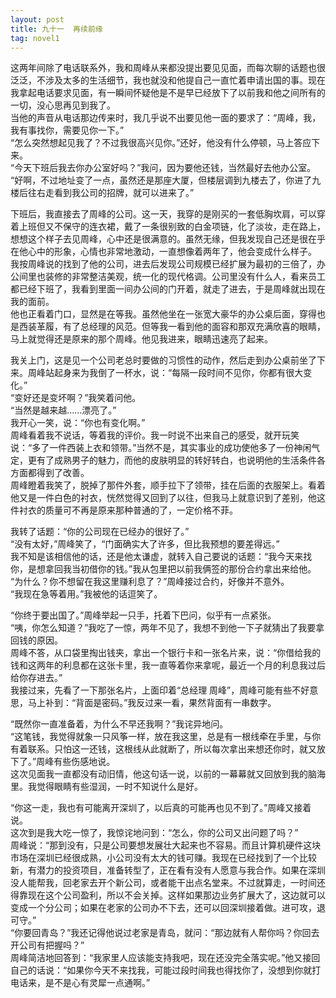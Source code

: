 ```yaml
---
layout: post
title: 九十一  再续前缘
tag: novel1
---
```


这两年间除了电话联系外，我和周峰从来都没提出要见见面，而每次聊的话题也很泛泛，不涉及太多的生活细节，我也就没和他提自己一直忙着申请出国的事。现在我拿起电话要求见面，有一瞬间怀疑他是不是早已经放下了以前我和他之间所有的一切，没心思再见到我了。<br />
当他的声音从电话那边传来时，我几乎说不出要见他一面的要求了：“周峰，我，我有事找你，需要见你一下。”<br />
“怎么突然想起见我了？不过我很高兴见你。”还好，他没有什么停顿，马上答应下来。<br />
“今天下班后我去你办公室好吗？”我问，因为要他还钱，当然最好去他办公室。<br />
“好啊，不过地址变了一点，虽然还是那座大厦，但楼层调到九楼去了，你进了九楼后往右走看到我公司的招牌，就可以进来了。”

下班后，我直接去了周峰的公司。这一天，我穿的是刚买的一套低胸坎肩，可以穿着上班但又不保守的连衣裙，戴了一条很别致的白金项链，化了淡妆，走在路上，想想这个样子去见周峰，心中还是很满意的。虽然无缘，但我发现自己还是很在乎在他心中的形象，心情也非常地激动，一直想像着两年了，他会变成什么样子。<br />
我按周峰说的找到了他的公司，进去后发现公司规模已经扩展为最初的三倍了，办公间里也装修的非常整洁美观，统一化的现代格调。公司里没有什么人，看来员工都已经下班了，我看到里面一间办公间的门开着，就走了进去，于是周峰就出现在我的面前。<br />
他也正看着门口，显然是在等我。虽然他坐在一张宽大豪华的办公桌后面，穿得也是西装革履，有了总经理的风范。但等我一看到他的面容和那双充满欣喜的眼睛，马上就觉得还是原来的那个周峰。他见我进来，眼睛迅速亮了起来。

我关上门，这是见一个公司老总时要做的习惯性的动作，然后走到办公桌前坐了下来。周峰站起身来为我倒了一杯水，说：“每隔一段时间不见你，你都有很大变化。”<br />
“变好还是变坏啊？”我笑着问他。<br />
“当然是越来越……漂亮了。”<br />
我开心一笑，说：“你也有变化啊。”<br />
周峰看着我不说话，等着我的评价。我一时说不出来自己的感受，就开玩笑说：“多了一件西装上衣和领带。”当然不是，其实事业的成功使他多了一份神闲气定，更有了成熟男子的魅力，而他的皮肤明显的转好转白，也说明他的生活条件各方面都得到了改善。<br />
周峰瞪着我笑了，脱掉了那件外套，顺手拉下了领带，挂在后面的衣服架上。看着他又是一件白色的衬衣，恍然觉得又回到了以往，但我马上就意识到了差别，他这件衬衣的质量可不再是原来那种普通的了，一定价格不菲。

我转了话题：“你的公司现在已经办的很好了。”<br />
“没有太好，”周峰笑了，“门面确实大了许多，但比我预想的要差得远。”<br />
我不知是该相信他的话，还是他太谦虚，就转入自己要说的话题：“我今天来找你，是想拿回我当初借你的钱。”我从包里把以前我俩签的那份合约拿出来给他。<br />
“为什么？你不想留在我这里赚利息了？”周峰接过合约，好像并不意外。<br />
“我现在急等着用。”我被他的话逗笑了。

“你终于要出国了。”周峰举起一只手，托着下巴问，似乎有一点紧张。<br />
“咦，你怎么知道？”我吃了一惊，两年不见了，我想不到他一下子就猜出了我要拿回钱的原因。<br />
周峰不答，从口袋里掏出钱夹，拿出一个银行卡和一张名片来，说：“你借给我的钱和这两年的利息都在这张卡里，我一直等着你来拿呢，最近一个月的利息我过后给你存进去。”<br />
我接过来，先看了一下那张名片，上面印着“总经理  周峰”，周峰可能有些不好意思，马上补到：“背面是密码。”我反过来一看，果然背面有一串数字。

“既然你一直准备着，为什么不早还我啊？”我诧异地问。<br />
“这笔钱，我觉得就象一只风筝一样，放在我这里，总是有一根线牵在手里，与你有着联系。只怕这一还钱，这根线从此就断了，所以每次拿出来想还你时，就又放下了。”周峰有些伤感地说。<br />
这次见面我一直都没有动旧情，他这句话一说，以前的一幕幕就又回放到我的脑海里。我觉得眼睛有些湿润，一时不知说什么是好。

“你这一走，我也有可能离开深圳了，以后真的可能再也见不到了。”周峰又接着说。<br />
这次到是我大吃一惊了，我惊诧地问到：“怎么，你的公司又出问题了吗？”<br />
周峰说：“那到没有，只是公司要想发展壮大起来也不容易。而且计算机硬件这块市场在深圳已经很成熟，小公司没有太大的钱可赚。我现在已经找到了一个比较新，有潜力的投资项目，准备转型了，正在看有没有人愿意与我合作。如果在深圳没人能帮我，回老家去开个新公司，或者能干出点名堂来。不过就算走，一时间还得靠现在这个公司盈利，所以不会关掉。这样如果那边业务扩展大了，这边就可以变成一个分公司；如果在老家的公司办不下去，还可以回深圳接着做。进可攻，退可守。”<br />
“你要回青岛？”我还记得他说过老家是青岛，就问：“那边就有人帮你吗？你回去开公司有把握吗？”<br />
周峰简洁地回答到：“我家里人应该能支持我吧，现在还没完全落实呢。”他又接回自己的话说：“如果你今天不来找我，可能过段时间我也得找你了，没想到你就打电话来，是不是心有灵犀一点通啊。”
